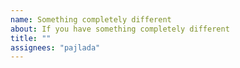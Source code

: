 ```yaml
---
name: Something completely different
about: If you have something completely different
title: ""
assignees: "pajlada"
---
```


<!--
Please be as descriptive as possible.
Attach screenshots where helpful.
-->
